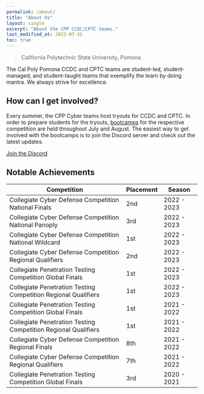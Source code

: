 ```yaml
---
permalink: /about/
title: "About Us"
layout: single
excerpt: "About the CPP CCDC/CPTC teams."
last_modified_at: 2022-07-31
toc: true
---
```


> California Polytechnic State University, Pomona

The Cal Poly Pomona CCDC and CPTC teams are student-led, student-managed, and student-taught teams that exemplify the learn by doing mantra. We always strive for excellence.

## How can I get involved?

Every summer, the CPP Cyber teams host tryouts for CCDC and CPTC. In order to prepare students for the tryouts, [bootcamps](/bootcamps/) for the respective competition are held throughout July and August. The easiest way to get involved with the bootcamps is to join the Discord server and check out the latest updates.

<a href="https://discord.gg/vbB3tGYWNN" class="btn btn--primary btn--large"><i class="fab fa-fw fa-discord" aria-hidden="true"></i><span> Join the Discord</span></a>

<!-- {% include gallery id="layouts_gallery" caption="Examples of included layouts `splash`, `single`, and `archive`." %} -->

## Notable Achievements

| Competition                                                     | Placement                   | Season                  |
| --------------------------------------------------------------- | ----------------------------|------------------------ |
| Collegiate Cyber Defense Competition National Finals            | 2nd                         | 2022 - 2023             |
| Collegiate Cyber Defense Competition National Panoply           | 3rd                         | 2022 - 2023             |
| Collegiate Cyber Defense Competition National Wildcard          | 1st                         | 2022 - 2023             |
| Collegiate Cyber Defense Competition Regional Qualifiers        | 2nd                         | 2022 - 2023             |
| Collegiate Penetration Testing Competition Global Finals        | 1st                         | 2022 - 2023             |
| Collegiate Penetration Testing Competition Regional Qualifiers  | 1st                         | 2022 - 2023             |
| Collegiate Penetration Testing Competition Global Finals        | 1st                         | 2021 - 2022             |
| Collegiate Penetration Testing Competition Regional Qualifiers  | 1st                         | 2021 - 2022             |
| Collegiate Cyber Defense Competition Regional Finals            | 8th                         | 2021 - 2022             |
| Collegiate Cyber Defense Competition Regional Qualifiers        | 7th                         | 2021 - 2022             |
| Collegiate Penetration Testing Competition Global Finals        | 3rd                         | 2020 - 2021             |